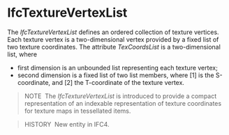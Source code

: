 IfcTextureVertexList
====================

The _IfcTextureVertexList_ defines an ordered collection of texture vertices. Each texture vertex is a two-dimensional vertex provided by a fixed list of two texture coordinates. The attribute _TexCoordsList_ is a two-dimensional list, where

* first dimension is an unbounded list representing each texture vertex; 
* second dimension is a fixed list of two list members, where [1] is the S-coordinate, and [2] the T-coordinate of the texture vertex. 

> NOTE&nbsp; The _IfcTextureVertexList_ is introduced to provide a compact representation of an indexable representation of texture coordinates for texture maps in tessellated items.

> HISTORY&nbsp; New entity in IFC4.
